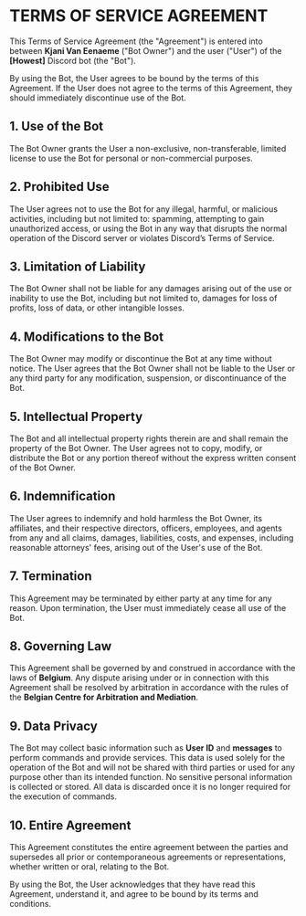 # TERMS OF SERVICE AGREEMENT

This Terms of Service Agreement (the "Agreement") is entered into between **Kjani Van Eenaeme** ("Bot Owner") and the user ("User") of the **[Howest]** Discord bot (the "Bot").

By using the Bot, the User agrees to be bound by the terms of this Agreement. If the User does not agree to the terms of this Agreement, they should immediately discontinue use of the Bot.

## 1. Use of the Bot
The Bot Owner grants the User a non-exclusive, non-transferable, limited license to use the Bot for personal or non-commercial purposes.

## 2. Prohibited Use
The User agrees not to use the Bot for any illegal, harmful, or malicious activities, including but not limited to: spamming, attempting to gain unauthorized access, or using the Bot in any way that disrupts the normal operation of the Discord server or violates Discord’s Terms of Service.

## 3. Limitation of Liability
The Bot Owner shall not be liable for any damages arising out of the use or inability to use the Bot, including but not limited to, damages for loss of profits, loss of data, or other intangible losses.

## 4. Modifications to the Bot
The Bot Owner may modify or discontinue the Bot at any time without notice. The User agrees that the Bot Owner shall not be liable to the User or any third party for any modification, suspension, or discontinuance of the Bot.

## 5. Intellectual Property
The Bot and all intellectual property rights therein are and shall remain the property of the Bot Owner. The User agrees not to copy, modify, or distribute the Bot or any portion thereof without the express written consent of the Bot Owner.

## 6. Indemnification
The User agrees to indemnify and hold harmless the Bot Owner, its affiliates, and their respective directors, officers, employees, and agents from any and all claims, damages, liabilities, costs, and expenses, including reasonable attorneys' fees, arising out of the User's use of the Bot.

## 7. Termination
This Agreement may be terminated by either party at any time for any reason. Upon termination, the User must immediately cease all use of the Bot.

## 8. Governing Law
This Agreement shall be governed by and construed in accordance with the laws of **Belgium**. Any dispute arising under or in connection with this Agreement shall be resolved by arbitration in accordance with the rules of the **Belgian Centre for Arbitration and Mediation**.

## 9. Data Privacy
The Bot may collect basic information such as **User ID** and **messages** to perform commands and provide services. This data is used solely for the operation of the Bot and will not be shared with third parties or used for any purpose other than its intended function. No sensitive personal information is collected or stored. All data is discarded once it is no longer required for the execution of commands.

## 10. Entire Agreement
This Agreement constitutes the entire agreement between the parties and supersedes all prior or contemporaneous agreements or representations, whether written or oral, relating to the Bot.

By using the Bot, the User acknowledges that they have read this Agreement, understand it, and agree to be bound by its terms and conditions.
